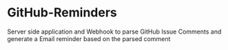 GitHub-Reminders
================

Server side application and Webhook to parse GitHub Issue Comments and generate a Email reminder based on the parsed comment
